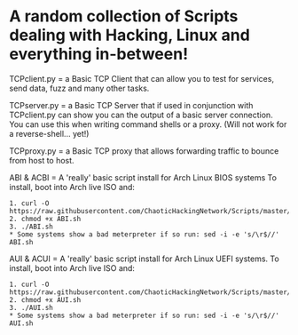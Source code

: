 # A random collection of Scripts dealing with Hacking, Linux and everything in-between!



TCPclient.py = a Basic TCP Client that can allow you to test for services, send data, fuzz and many other tasks.

TCPserver.py = a Basic TCP Server that if used in conjunction with TCPclient.py can show you can the output of a basic server connection. You can use this when writing command shells or a proxy. (Will not work for a reverse-shell... yet!)

TCPproxy.py = a Basic TCP proxy that allows forwarding traffic to bounce from host to host. 

ABI & ACBI = A 'really' basic script install for Arch Linux BIOS systems
  To install, boot into Arch live ISO and:
  
  
    1. curl -O https://raw.githubusercontent.com/ChaoticHackingNetwork/Scripts/master/ABI.sh
    2. chmod +x ABI.sh
    3. ./ABI.sh
    * Some systems show a bad meterpreter if so run: sed -i -e 's/\r$//' ABI.sh 

AUI & ACUI = A 'really' basic script install for Arch Linux UEFI systems.
    To install, boot into Arch live ISO and:
    
    
    1. curl -O https://raw.githubusercontent.com/ChaoticHackingNetwork/Scripts/master/AUI.sh
    2. chmod +x AUI.sh
    3. ./AUI.sh
    * Some systems show a bad meterpreter if so run: sed -i -e 's/\r$//' AUI.sh 

